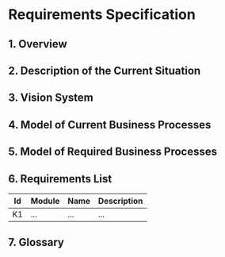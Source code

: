 # Requirements Specification

## 1. Overview

## 2. Description of the Current Situation

## 3. Vision System

## 4. Model of Current Business Processes

## 5. Model of Required Business Processes

## 6. Requirements List

| Id | Module | Name | Description |
| :---: | --- | --- | --- |
| K1 | ... | ... | ... |

## 7. Glossary
